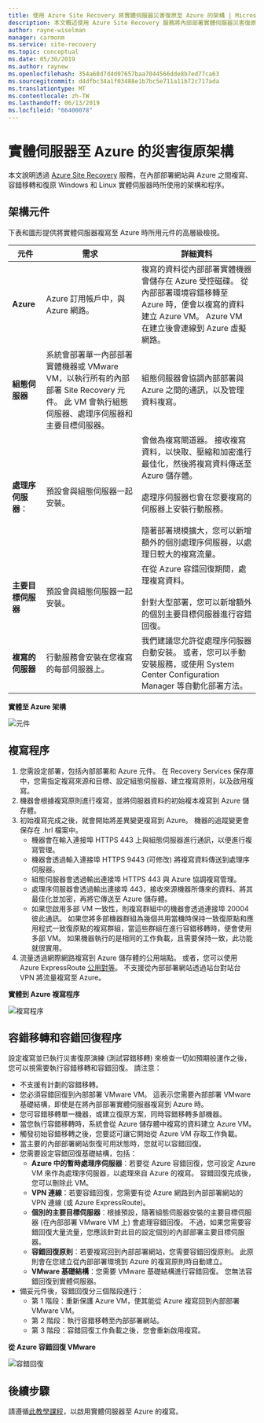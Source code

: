 ```yaml
---
title: 使用 Azure Site Recovery 將實體伺服器災害復原至 Azure 的架構 | Microsoft Docs
description: 本文概述使用 Azure Site Recovery 服務將內部部署實體伺服器災害復原至 Azure 期間，所使用的元件和架構。
author: rayne-wiselman
manager: carmonm
ms.service: site-recovery
ms.topic: conceptual
ms.date: 05/30/2019
ms.author: raynew
ms.openlocfilehash: 354a68d7d4d07657baa7044566dde8b7ed77ca63
ms.sourcegitcommit: d4dfbc34a1f03488e1b7bc5e711a11b72c717ada
ms.translationtype: MT
ms.contentlocale: zh-TW
ms.lasthandoff: 06/13/2019
ms.locfileid: "66400078"
---
```

# <a name="physical-server-to-azure-disaster-recovery-architecture"></a>實體伺服器至 Azure 的災害復原架構

本文說明透過 [Azure Site Recovery](site-recovery-overview.md) 服務，在內部部署網站與 Azure 之間複寫、容錯移轉和復原 Windows 和 Linux 實體伺服器時所使用的架構和程序。


## <a name="architectural-components"></a>架構元件

下表和圖形提供將實體伺服器複寫至 Azure 時所用元件的高層級檢視。  

**元件** | **需求** | **詳細資料**
--- | --- | ---
**Azure** | Azure 訂用帳戶中，與 Azure 網路。 | 複寫的資料從內部部署實體機器會儲存在 Azure 受控磁碟。 從內部部署環境容錯移轉至 Azure 時，便會以複寫的資料建立 Azure VM。 Azure VM 在建立後會連線到 Azure 虛擬網路。
**組態伺服器** | 系統會部署單一內部部署實體機器或 VMware VM，以執行所有的內部部署 Site Recovery 元件。 此 VM 會執行組態伺服器、處理序伺服器和主要目標伺服器。 | 組態伺服器會協調內部部署與 Azure 之間的通訊，以及管理資料複寫。
 **處理序伺服器**：  | 預設會與組態伺服器一起安裝。 | 會做為複寫閘道器。 接收複寫資料，以快取、壓縮和加密進行最佳化，然後將複寫資料傳送至 Azure 儲存體。<br/><br/> 處理序伺服器也會在您要複寫的伺服器上安裝行動服務。<br/><br/> 隨著部署規模擴大，您可以新增額外的個別處理序伺服器，以處理日較大的複寫流量。
 **主要目標伺服器** | 預設會與組態伺服器一起安裝。 | 在從 Azure 容錯回復期間，處理複寫資料。<br/><br/> 針對大型部署，您可以新增額外的個別主要目標伺服器進行容錯回復。
**複寫的伺服器** | 行動服務會安裝在您複寫的每部伺服器上。 | 我們建議您允許從處理序伺服器自動安裝。 或者，您可以手動安裝服務，或使用 System Center Configuration Manager 等自動化部署方法。

**實體至 Azure 架構**

![元件](./media/physical-azure-architecture/arch-enhanced.png)

## <a name="replication-process"></a>複寫程序

1. 您需設定部署，包括內部部署和 Azure 元件。 在 Recovery Services 保存庫中，您需指定複寫來源和目標、設定組態伺服器、建立複寫原則，以及啟用複寫。
2. 機器會根據複寫原則進行複寫，並將伺服器資料的初始複本複寫到 Azure 儲存體。
3. 初始複寫完成之後，就會開始將差異變更複寫到 Azure。 機器的追蹤變更會保存在 .hrl 檔案中。
    - 機器會在輸入連接埠 HTTPS 443 上與組態伺服器進行通訊，以便進行複寫管理。
    - 機器會透過輸入連接埠 HTTPS 9443 (可修改) 將複寫資料傳送到處理序伺服器。
    - 組態伺服器會透過輸出連接埠 HTTPS 443 與 Azure 協調複寫管理。
    - 處理序伺服器會透過輸出連接埠 443，接收來源機器所傳來的資料、將其最佳化並加密，再將它傳送至 Azure 儲存體。
    - 如果您啟用多部 VM 一致性，則複寫群組中的機器會透過連接埠 20004 彼此通訊。 如果您將多部機器群組為幾個共用當機時保持一致復原點和應用程式一致復原點的複寫群組，當這些群組在進行容錯移轉時，便會使用多部 VM。 如果機器執行的是相同的工作負載，且需要保持一致，此功能就很實用。
4. 流量透過網際網路複寫到 Azure 儲存體的公用端點。 或者，您可以使用 Azure ExpressRoute [公用對等](../expressroute/expressroute-circuit-peerings.md#publicpeering)。 不支援從內部部署網站透過站台對站台 VPN 將流量複寫至 Azure。


**實體到 Azure 複寫程序**

![複寫程序](./media/physical-azure-architecture/v2a-architecture-henry.png)

## <a name="failover-and-failback-process"></a>容錯移轉和容錯回復程序

設定複寫並已執行災害復原演練 (測試容錯移轉) 來檢查一切如預期般運作之後，您可以視需要執行容錯移轉和容錯回復。 請注意：

- 不支援有計劃的容錯移轉。
- 您必須容錯回復到內部部署 VMware VM。 這表示您需要內部部署 VMware 基礎結構，即使是在將內部部署實體伺服器複寫到 Azure 時。
- 您可容錯移轉單一機器，或建立復原方案，同時容錯移轉多部機器。
- 當您執行容錯移轉時，系統會從 Azure 儲存體中複寫的資料建立 Azure VM。
- 觸發初始容錯移轉之後，您要認可讓它開始從 Azure VM 存取工作負載。
- 當主要的內部部署網站恢復可用狀態時，您就可以容錯回復。
- 您需要設定容錯回復基礎結構，包括：
    - **Azure 中的暫時處理序伺服器**︰若要從 Azure 容錯回復，您可設定 Azure VM 來作為處理序伺服器，以處理來自 Azure 的複寫。 容錯回復完成後，您可以刪除此 VM。
    - **VPN 連線**：若要容錯回復，您需要有從 Azure 網路到內部部署網站的 VPN 連線 (或 Azure ExpressRoute)。
    - **個別的主要目標伺服器**︰根據預設，隨著組態伺服器安裝的主要目標伺服器 (在內部部署 VMware VM 上) 會處理容錯回復。 不過，如果您需要容錯回復大量流量，您應該針對此目的設定個別的內部部署主要目標伺服器。
    - **容錯回復原則**︰若要複寫回到內部部署網站，您需要容錯回復原則。 此原則會在您建立從內部部署環境到 Azure 的複寫原則時自動建立。
    - **VMware 基礎結構**：您需要 VMware 基礎結構進行容錯回復。 您無法容錯回復到實體伺服器。
- 備妥元件後，容錯回復分三個階段進行：
    - 第 1 階段：重新保護 Azure VM，使其能從 Azure 複寫回到內部部署 VMware VM。
    - 第 2 階段：執行容錯移轉至內部部署網站。
    - 第 3 階段：容錯回復工作負載之後，您會重新啟用複寫。

**從 Azure 容錯回復 VMware**

![容錯回復](./media/physical-azure-architecture/enhanced-failback.png)


## <a name="next-steps"></a>後續步驟

請遵循[此教學課程](physical-azure-disaster-recovery.md)，以啟用實體伺服器至 Azure 的複寫。
